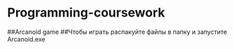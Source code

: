 # Programming-coursework
##Arcanoid game
##Чтобы играть распакуйте файлы в папку и запустите Arcanoid.exe
